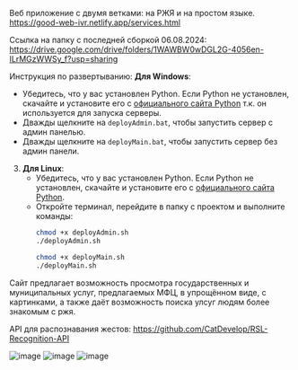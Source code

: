 Веб приложение c двумя ветками: на РЖЯ и на простом языке.
https://good-web-ivr.netlify.app/services.html

Ссылка на папку с последней сборкой 06.08.2024:
https://drive.google.com/drive/folders/1WAWBW0wDGL2G-4056en-ILrMGzWWSy_f?usp=sharing

Инструкция по развертыванию:
**Для Windows**:
   - Убедитесь, что у вас установлен Python. Если Python не установлен, скачайте и установите его с [официального сайта Python](https://www.python.org/) т.к. он используется для запуска серверы.
   - Дважды щелкните на `deployAdmin.bat`, чтобы запустить сервер с админ панелью.
   - Дважды щелкните на `deployMain.bat`, чтобы запустить сервер без админ панели.

3. **Для Linux**:
   - Убедитесь, что у вас установлен Python. Если Python не установлен, скачайте и установите его с [официального сайта Python](https://www.python.org/).
   - Откройте терминал, перейдите в папку с проектом и выполните команды:
     ```bash
     chmod +x deployAdmin.sh
     ./deployAdmin.sh
     
     chmod +x deployMain.sh
     ./deployMain.sh
     
     ```

Сайт предлагает возможность просмотра государственных и муниципальных услуг, предлагаемых МФЦ, в упрощённом виде, с картинками, а также даёт возможность поиска улсуг людям более знакомым с ржя.

API для распознавания жестов:
https://github.com/CatDevelop/RSL-Recognition-API


![image](https://github.com/Elheid/IVR_good_web/assets/115392171/4593e46b-97c3-465b-9a4a-ad14720e21a8)
![image](https://github.com/Elheid/IVR_good_web/assets/115392171/3e399f5b-ba79-45ba-ac01-2e7e2ed802ee)
![image](https://github.com/Elheid/IVR_good_web/assets/115392171/e6d2e0bc-cb1a-45d0-9b1c-04f383735dd9)


